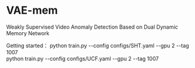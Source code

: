 # VAE-mem
Weakly Supervised Video Anomaly Detection Based on Dual Dynamic Memory Network  

Getting started：
python train.py --config configs/SHT.yaml --gpu 2 --tag 1007  
python train.py --config configs/UCF.yaml --gpu 2 --tag 1007  

